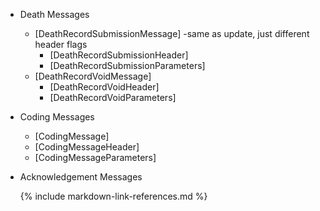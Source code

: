 * Death Messages
  * [DeathRecordSubmissionMessage] -same as update, just different header flags
    * [DeathRecordSubmissionHeader]
    * [DeathRecordSubmissionParameters]
  * [DeathRecordVoidMessage]
    * [DeathRecordVoidHeader]
    * [DeathRecordVoidParameters]
* Coding Messages
  * [CodingMessage]
  * [CodingMessageHeader]
  * [CodingMessageParameters]
* Acknowledgement Messages

  {% include markdown-link-references.md %}